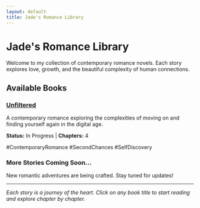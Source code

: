 ```yaml
---
layout: default
title: Jade's Romance Library
---
```


<div class="library-header">
  <h1>Jade's Romance Library</h1>
  <p>Welcome to my collection of contemporary romance novels. Each story explores love, growth, and the beautiful complexity of human connections.</p>
</div>

## Available Books

<div class="book-collection">  <div class="book-card">
    <h3><a href="{{ '/books/unfiltered' | relative_url }}">Unfiltered</a></h3>
    <p class="book-description">A contemporary romance exploring the complexities of moving on and finding yourself again in the digital age.</p>
    <p class="book-meta"><strong>Status:</strong> In Progress | <strong>Chapters:</strong> 4</p>
    <p class="book-tags">#ContemporaryRomance #SecondChances #SelfDiscovery</p>
  </div>
  
  <!-- Future books will be added here -->
  <div class="book-card coming-soon">
    <h3>More Stories Coming Soon...</h3>
    <p class="book-description">New romantic adventures are being crafted. Stay tuned for updates!</p>
  </div>
</div>

---

*Each story is a journey of the heart. Click on any book title to start reading and explore chapter by chapter.*
